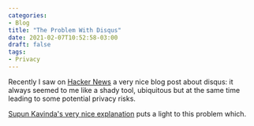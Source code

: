 ```yaml
---
categories:
- Blog
title: "The Problem With Disqus"
date: 2021-02-07T10:52:58-03:00
draft: false
tags:
- Privacy
---
```

Recently I saw on [Hacker News](https://news.ycombinator.com) a very nice blog post about disqus: it always seemed to me like a shady tool, ubiquitous but at the same time leading to some potential privacy risks.

[Supun Kavinda's very nice explanation](https://supunkavinda.blog/disqus) puts a light to this problem which. 
